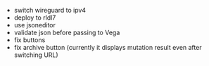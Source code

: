- switch wireguard to ipv4
- deploy to rldl7
- use jsoneditor
- validate json before passing to Vega
- fix buttons
- fix archive button (currently it displays mutation result even after switching URL)